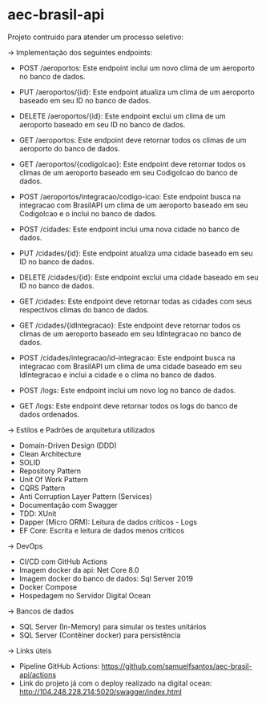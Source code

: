 # aec-brasil-api

Projeto contruido para atender um processo seletivo:

-> Implementação dos seguintes endpoints:
* POST /aeroportos: Este endpoint inclui um novo clima de um aeroporto no banco de dados.
* PUT /aeroportos/{id}: Este endpoint atualiza um clima de um aeroporto baseado em seu ID no banco de dados.
* DELETE /aeroportos/{id}: Este endpoint exclui um clima de um aeroporto baseado em seu ID no banco de dados.
* GET /aeroportos: Este endpoint deve retornar todos os climas de um aeroporto do banco de dados.
* GET /aeroportos/{codigoIcao}: Este endpoint deve retornar todos os climas de um aeroporto baseado em seu CodigoIcao do banco de dados.
* POST /aeroportos/integracao/codigo-icao: Este endpoint busca na integracao com BrasilAPI um clima de um aeroporto baseado em seu CodigoIcao e o inclui no banco de dados.

* POST /cidades: Este endpoint inclui uma nova cidade no banco de dados.
* PUT /cidades/{id}: Este endpoint atualiza uma cidade baseado em seu ID no banco de dados.
* DELETE /cidades/{id}: Este endpoint exclui uma cidade baseado em seu ID no banco de dados.
* GET /cidades: Este endpoint deve retornar todas as cidades com seus respectivos climas do banco de dados.
* GET /cidades/{idIntegracao}: Este endpoint deve retornar todos os climas de um aeroporto baseado em seu IdIntegracao no banco de dados.
* POST /cidades/integracao/id-integracao: Este endpoint busca na integracao com BrasilAPI um clima de uma cidade baseado em seu IdIntegracao e inclui a cidade e o clima no banco de dados.

* POST /logs: Este endpoint inclui um novo log no banco de dados.
* GET /logs: Este endpoint deve retornar todos os logs do banco de dados ordenados.

-> Estilos e Padrões de arquitetura utilizados
* Domain-Driven Design (DDD)
* Clean Architecture
* SOLID
* Repository Pattern
* Unit Of Work Pattern
* CQRS Pattern
* Anti Corruption Layer Pattern (Services)
* Documentação com Swagger
* TDD: XUnit
* Dapper (Micro ORM): Leitura de dados críticos - Logs
* EF Core: Escrita e leitura de dados menos críticos

-> DevOps
* CI/CD com GitHub Actions
* Imagem docker da api: Net Core 8.0
* Imagem docker do banco de dados: Sql Server 2019
* Docker Compose
* Hospedagem no Servidor Digital Ocean

-> Bancos de dados
* SQL Server (In-Memory) para simular os testes unitários
* SQL Server (Contêiner docker) para persistência

-> Links úteis
* Pipeline GitHub Actions: https://github.com/samuelfsantos/aec-brasil-api/actions
* Link do projeto já com o deploy realizado na digital ocean: http://104.248.228.214:5020/swagger/index.html
  


